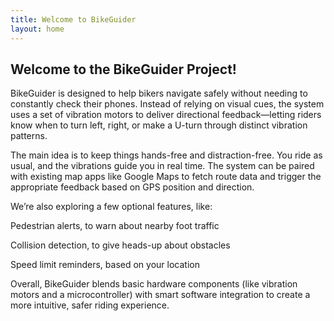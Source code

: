 ```yaml
---
title: Welcome to BikeGuider
layout: home
---
```


## Welcome to the BikeGuider Project!

BikeGuider is designed to help bikers navigate safely without needing to constantly check their phones. Instead of relying on visual cues, the system uses a set of vibration motors to deliver directional feedback—letting riders know when to turn left, right, or make a U-turn through distinct vibration patterns.

The main idea is to keep things hands-free and distraction-free. You ride as usual, and the vibrations guide you in real time. The system can be paired with existing map apps like Google Maps to fetch route data and trigger the appropriate feedback based on GPS position and direction.

We’re also exploring a few optional features, like:

Pedestrian alerts, to warn about nearby foot traffic

Collision detection, to give heads-up about obstacles

Speed limit reminders, based on your location

Overall, BikeGuider blends basic hardware components (like vibration motors and a microcontroller) with smart software integration to create a more intuitive, safer riding experience.
